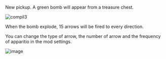New pickup. A green bomb will appear from a treasure chest.


![compil3](https://github.com/user-attachments/assets/883dbb8b-5746-4b86-ba7d-511d90a4271f)


When the bomb explode, 15 arrows will be fired to every direction.

You can change the type of arrow, the number of arrow and the frequency of apparitio in the mod settings.

![image](https://github.com/user-attachments/assets/0157138d-209b-40b2-82b1-8b8d646b5773)


